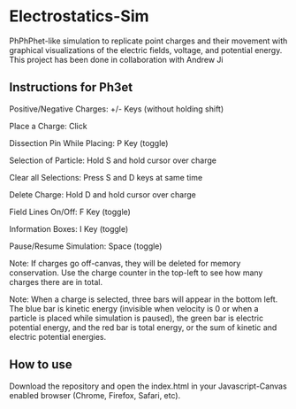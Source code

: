 # Electrostatics-Sim
PhPhPhet-like simulation to replicate point charges and their movement with graphical visualizations of the electric fields, voltage, and potential energy. This project has been done in collaboration with Andrew Ji

## Instructions for Ph3et

Positive/Negative Charges: +/- Keys (without holding shift)
 
Place a Charge: Click
 
Dissection Pin While Placing: P Key (toggle)
 
Selection of Particle: Hold S and hold cursor over charge
 
Clear all Selections: Press S and D keys at same time
 
Delete Charge: Hold D and hold cursor over charge
 
Field Lines On/Off: F Key (toggle)
 
Information Boxes: I Key (toggle)
 
Pause/Resume Simulation: Space (toggle)
 

Note: If charges go off-canvas, they will be deleted for memory conservation. Use the charge counter in the top-left to see how many charges there are in total.

Note: When a charge is selected, three bars will appear in the bottom left. The blue bar is kinetic energy (invisible when velocity is 0 or when a particle is placed while simulation is paused), the green bar is electric potential energy, and the red bar is total energy, or the sum of kinetic and electric potential energies.


## How to use
Download the repository and open the index.html in your Javascript-Canvas enabled browser (Chrome, Firefox, Safari, etc).
